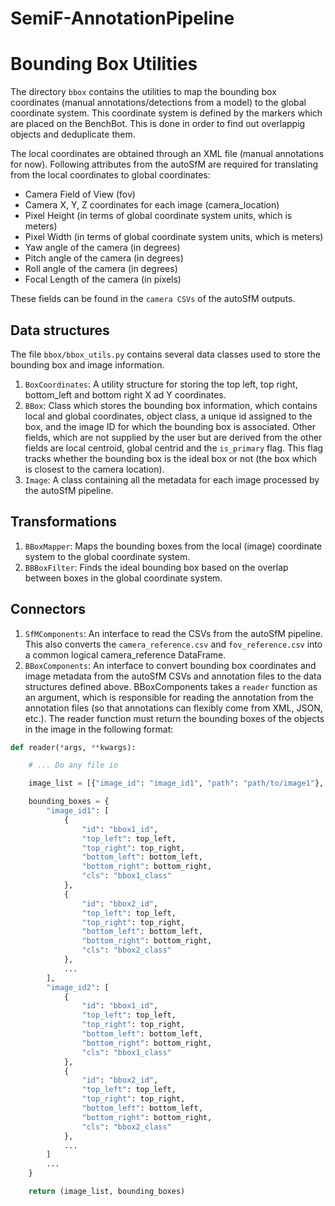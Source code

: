 # SemiF-AnnotationPipeline


# Bounding Box Utilities

The directory ```bbox``` contains the utilities to map the bounding box coordinates (manual annotations/detections from a model) to the global coordinate system. This coordinate system is defined by the markers which are placed on the BenchBot. This is done in order to find out overlappig objects and deduplicate them.

The local coordinates are obtained through an XML file (manual annotations for now). Following attributes from the autoSfM are required for translating from the local coordinates to global coordinates:
- Camera Field of View (fov)
- Camera X, Y, Z coordinates for each image (camera_location)
- Pixel Height (in terms of global coordinate system units, which is meters)
- Pixel Width (in terms of global coordinate system units, which is meters)
- Yaw angle of the camera (in degrees)
- Pitch angle of the camera (in degrees)
- Roll angle of the camera (in degrees)
- Focal Length of the camera (in pixels)

These fields can be found in the ```camera CSVs``` of the autoSfM outputs.

## Data structures
The file ```bbox/bbox_utils.py``` contains several data classes used to store the bounding box and image information.
1. ```BoxCoordinates```: A utility structure for storing the top left, top right, bottom_left and bottom right X ad Y coordinates.
1. ```BBox```: Class which stores the bounding box information, which contains local and global coordinates, object class, a unique id assigned to the box, and the image ID for which the bounding box is associated. Other fields, which are not supplied by the user but are derived from the other fields are local centroid, global centrid and the ```is_primary``` flag. This flag tracks whether the bounding box is the ideal box or not (the box which is closest to the camera location).
2. ```Image```: A class containing all the metadata for each image processed by the autoSfM pipeline.

## Transformations
1. ```BBoxMapper```: Maps the bounding boxes from the local (image) coordinate system to the global coordinate system.
2. ```BBBoxFilter```: Finds the ideal bounding box based on the overlap between boxes in the global coordinate system.

## Connectors
1. ```SfMComponents```: An interface to read the CSVs from the autoSfM pipeline. This also converts the ```camera_reference.csv``` and ```fov_reference.csv``` into a common logical camera_reference DataFrame.
2. ```BBoxComponents```: An interface to convert bounding box coordinates and image metadata from the autoSfM CSVs and annotation files to the data structures defined above. BBoxComponents takes a ```reader``` function as an argument, which is responsible for reading the annotation from the annotation files (so that annotations can flexibly come from XML, JSON, etc.). The reader function must return the bounding boxes of the objects in the image in the following format:
```python
def reader(*args, **kwargs):

    # ... Do any file io

    image_list = [{"image_id": "image_id1", "path": "path/to/image1"}, {"image_id": "image_id2", "path": "path/to/image2"}]

    bounding_boxes = {
        "image_id1": [
            {
                "id": "bbox1_id",
                "top_left": top_left,
                "top_right": top_right,
                "bottom_left": bottom_left,
                "bottom_right": bottom_right,
                "cls": "bbox1_class"
            },
            {
                "id": "bbox2_id",
                "top_left": top_left,
                "top_right": top_right,
                "bottom_left": bottom_left,
                "bottom_right": bottom_right,
                "cls": "bbox2_class"
            },
            ...
        ],
        "image_id2": [
            {
                "id": "bbox1_id",
                "top_left": top_left,
                "top_right": top_right,
                "bottom_left": bottom_left,
                "bottom_right": bottom_right,
                "cls": "bbox1_class"
            },
            {
                "id": "bbox2_id",
                "top_left": top_left,
                "top_right": top_right,
                "bottom_left": bottom_left,
                "bottom_right": bottom_right,
                "cls": "bbox2_class"
            },
            ...
        ]
        ...
    }

    return (image_list, bounding_boxes)

```